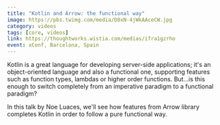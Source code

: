 ```yaml
---
title: "Kotlin and Arrow: the functional way"
image: https://pbs.twimg.com/media/D8xN-4jWkAAceCW.jpg
category: videos
tags: [core, videos]
link: https://thoughtworks.wistia.com/medias/ifra1gzrho
event: xConf, Barcelona, Spain
---
```

Kotlin is a great language for developing server-side applications; it's an object-oriented language and also a functional one, supporting features such as function types, lambdas or higher order functions. But...is this enough to switch completely from an imperative paradigm to a functional paradigm?

In this talk by Noe Luaces, we'll see how features from Arrow library completes Kotlin in order to follow a pure functional way.
